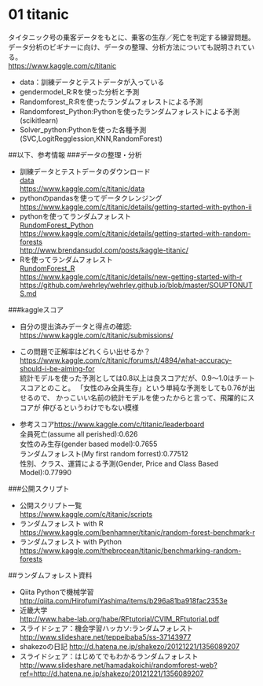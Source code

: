 # 01 titanic
タイタニック号の乗客データをもとに、乗客の生存／死亡を判定する練習問題。
データ分析のビギナーに向け、データの整理、分析方法についても説明されている。  
<https://www.kaggle.com/c/titanic>  

- data：訓練データとテストデータが入っている
- gendermodel_R:Rを使った分析と予測
- Randomforest_R:Rを使ったランダムフォレストによる予測
- Randomforest_Python:Pythonを使ったランダムフォレストによる予測(scikitlearn)
- Solver_python:Pythonを使った各種予測(SVC,LogitRegglession,KNN,RandomForest)


##以下、参考情報
###データの整理・分析
- 訓練データとテストデータのダウンロード  
[data](data)  
<https://www.kaggle.com/c/titanic/data>  
- pythonのpandasを使ってデータクレンジング  
<https://www.kaggle.com/c/titanic/details/getting-started-with-python-ii>  
- pythonを使ってランダムフォレスト  
[RundomForest_Python](RundomForest_Python)  
<https://www.kaggle.com/c/titanic/details/getting-started-with-random-forests>  
<http://www.brendansudol.com/posts/kaggle-titanic/>
- Rを使ってランダムフォレスト  
[RundomForest_R](RundomForest_R)  
<https://www.kaggle.com/c/titanic/details/new-getting-started-with-r>
<https://github.com/wehrley/wehrley.github.io/blob/master/SOUPTONUTS.md>  

###kaggleスコア  
- 自分の提出済みデータと得点の確認:  
<https://www.kaggle.com/c/titanic/submissions/>  
- この問題で正解率はどれくらい出せるか？  
<https://www.kaggle.com/c/titanic/forums/t/4894/what-accuracy-should-i-be-aiming-for>  
統計モデルを使った予測としては0.8以上は良スコアだが、0.9～1.0はチートスコアとのこと。
「女性のみ全員生存」という単純な予測をしても0.76が出せるので、
かっこいい名前の統計モデルを使ったからと言って、飛躍的にスコアが
伸びるというわけでもない模様

- 参考スコア<https://www.kaggle.com/c/titanic/leaderboard>  
  全員死亡(assume all perished):0.626  
  女性のみ生存(gender based model):0.7655  
  ランダムフォレスト(My first random forrest):0.77512  
  性別、クラス、運賃による予測(Gender, Price and Class Based Model):0.77990

###公開スクリプト  
- 公開スクリプト一覧  
<https://www.kaggle.com/c/titanic/scripts>  
- ランダムフォレスト with R  
<https://www.kaggle.com/benhamner/titanic/random-forest-benchmark-r>
- ランダムフォレスト with Python  
<https://www.kaggle.com/thebrocean/titanic/benchmarking-random-forests>

##ランダムフォレスト資料  
- Qiita Pythonで機械学習
<http://qiita.com/HirofumiYashima/items/b296a81ba918fac2353e>
- 近畿大学  
<http://www.habe-lab.org/habe/RFtutorial/CVIM_RFtutorial.pdf>
- スライドシェア：機会学習ハッカソ:ランダムフォレスト  
<http://www.slideshare.net/teppeibaba5/ss-37143977>
- shakezoの日記
<http://d.hatena.ne.jp/shakezo/20121221/1356089207>
- スライドシェア：はじめてでもわかるランダムフォレスト
<http://www.slideshare.net/hamadakoichi/randomforest-web?ref=http://d.hatena.ne.jp/shakezo/20121221/1356089207>
